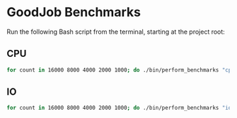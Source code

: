 # GoodJob Benchmarks

Run the following Bash script from the terminal, starting at the project root:

## CPU
```bash
for count in 16000 8000 4000 2000 1000; do ./bin/perform_benchmarks "cpu" "$count"; done
```

## IO
```bash
for count in 16000 8000 4000 2000 1000; do ./bin/perform_benchmarks "io" "$count"; done
```
